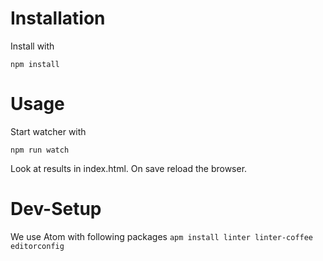 # Installation

Install with

`npm install`

# Usage

Start watcher with

`npm run watch`

Look at results in index.html.
On save reload the browser.

# Dev-Setup

We use Atom with following packages
`apm install linter linter-coffee editorconfig`
